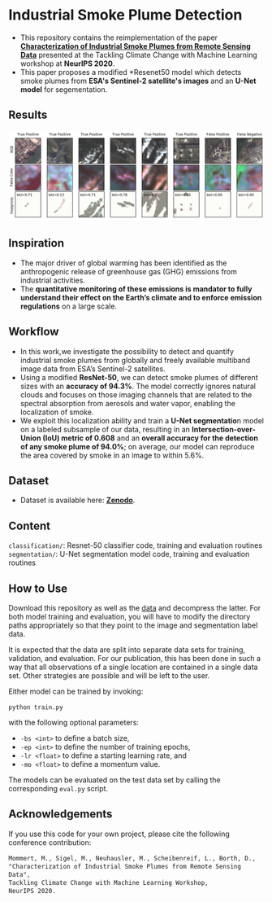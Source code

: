 # Industrial Smoke Plume Detection

- This repository contains the reimplementation of the paper [**Characterization of Industrial Smoke Plumes from
Remote Sensing Data**](https://arxiv.org/abs/2011.11344) presented at the Tackling Climate Change with Machine Learning workshop at **NeurIPS 2020**.
- This paper proposes a modified *Resenet50 model which detects smoke plumes from **ESA's Sentinel-2 satellite's images** and an **U-Net model** for segementation.

## Results
![segmentation example images](segmentation.png "Segmentation Example Images")

 
## Inspiration
- The major driver of global warming has been identified as the anthropogenic release
of greenhouse gas (GHG) emissions from industrial activities. 
- The **quantitative
monitoring of these emissions is mandator to fully understand their effect on the
Earth’s climate and to enforce emission regulations** on a large scale. 

## Workflow
- In this work,we investigate the possibility to detect and quantify industrial smoke plumes from
globally and freely available multiband image data from ESA’s Sentinel-2 satellites.
- Using a modified **ResNet-50**, we can detect smoke plumes of different sizes with
an **accuracy of 94.3%**. The model correctly ignores natural clouds and focuses on
those imaging channels that are related to the spectral absorption from aerosols and
water vapor, enabling the localization of smoke. 
- We exploit this localization ability
and train a **U-Net segmentatio**n model on a labeled subsample of our data, resulting
in an **Intersection-over-Union (IoU) metric of 0.608** and an **overall accuracy for
the detection of any smoke plume of 94.0%**; on average, our model can reproduce
the area covered by smoke in an image to within 5.6%. 


## Dataset

- Dataset is available here: [**Zenodo**](http://doi.org/10.5281/zenodo.4250706).

## Content

`classification/`: Resnet-50 classifier code, training and evaluation
 routines
`segmentation/`: U-Net segmentation model code, training and evaluation
 routines

 
## How to Use

Download this repository as well as the 
[data](http://doi.org/10.5281/zenodo.4250706) and decompress the latter. For
both model training and evaluation, you will have to modify the directory
paths appropriately so that they point to the image and segmentation label
data.
   
It is expected that the data are split into separate data sets for training, 
validation, and evaluation. For our publication, this has been done in such a
way that all observations of a single location are contained in a 
single data set. Other strategies are possible and will be left to the user. 

Either model can be trained by invoking:

    python train.py
    
with the following optional parameters:
    
* `-bs <int>` to define a batch size,
* `-ep <int>` to define the number of training epochs,
* `-lr <float>` to define a starting learning rate, and
* `-mo <float>` to define a momentum value.

The models can be evaluated on the test data set by calling the corresponding
 `eval.py` script.
 
 
## Acknowledgements

If you use this code for your own project, please cite the following
conference contribution:

    Mommert, M., Sigel, M., Neuhausler, M., Scheibenreif, L., Borth, D.,
    "Characterization of Industrial Smoke Plumes from Remote Sensing Data",
    Tackling Climate Change with Machine Learning Workshop,
    NeurIPS 2020.
